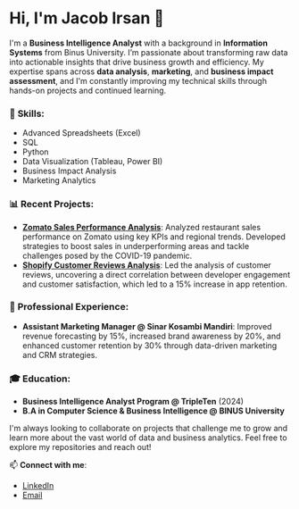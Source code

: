 # Hi, I'm Jacob Irsan 👋

I'm a **Business Intelligence Analyst** with a background in **Information Systems** from Binus University. I’m passionate about transforming raw data into actionable insights that drive business growth and efficiency. My expertise spans across **data analysis**, **marketing**, and **business impact assessment**, and I'm constantly improving my technical skills through hands-on projects and continued learning.

### 🔧 **Skills**:
- Advanced Spreadsheets (Excel)
- SQL
- Python
- Data Visualization (Tableau, Power BI)
- Business Impact Analysis
- Marketing Analytics

### 📊 **Recent Projects**:
- **[Zomato Sales Performance Analysis](Zomato)**: Analyzed restaurant sales performance on Zomato using key KPIs and regional trends. Developed strategies to boost sales in underperforming areas and tackle challenges posed by the COVID-19 pandemic.
- **[Shopify Customer Reviews Analysis]()**: Led the analysis of customer reviews, uncovering a direct correlation between developer engagement and customer satisfaction, which led to a 15% increase in app retention.

### 💼 **Professional Experience**:
- **Assistant Marketing Manager @ Sinar Kosambi Mandiri**: Improved revenue forecasting by 15%, increased brand awareness by 20%, and enhanced customer retention by 30% through data-driven marketing and CRM strategies.

### 🎓 **Education**:
- **Business Intelligence Analyst Program @ TripleTen** (2024)
- **B.A in Computer Science & Business Intelligence @ BINUS University**

I'm always looking to collaborate on projects that challenge me to grow and learn more about the vast world of data and business analytics. Feel free to explore my repositories and reach out!

📫 **Connect with me**:
- [LinkedIn](http://www.linkedin.com/in/jacob-irsan)
- [Email](mailto:jacob.irsanus@gmail.com)
